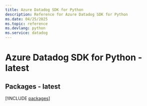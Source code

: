```yaml
---
title: Azure Datadog SDK for Python
description: Reference for Azure Datadog SDK for Python
ms.date: 04/25/2025
ms.topic: reference
ms.devlang: python
ms.service: datadog
---
```

# Azure Datadog SDK for Python - latest
## Packages - latest
[!INCLUDE [packages](datadog-index.md)]
